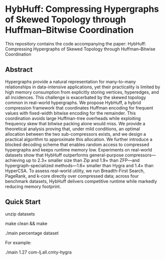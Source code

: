 # HybHuff: Compressing Hypergraphs of Skewed Topology through Huffman–Bitwise Coordination

This repository contains the code accompanying the paper:
HybHuff: Compressing Hypergraphs of Skewed Topology through Huffman–Bitwise Coordination

## Abstract

Hypergraphs provide a natural representation for many-to-many relationships in data-intensive applications, yet their practicality is limited by high memory consumption from explicitly storing vertices, hyperedges, and all incidences. This challenge is exacerbated by the skewed topology common in real-world hypergraphs. We propose HybHuff, a hybrid compression framework that coordinates Huffman encoding for frequent values with fixed-width bitwise encoding for the remainder. This coordination avoids large Huffman-tree overheads while exploiting frequency skew that bitwise packing alone would miss. We provide a theoretical analysis proving that, under mild conditions, an optimal allocation between the two sub-compressors exists, and we design a practical algorithm to approximate this allocation. We further introduce a blocked decoding scheme that enables random access to compressed hypergraphs and keeps runtime memory low. Experiments on real-world datasets show that HybHuff outperforms general-purpose compressors—achieving up to 2.3× smaller size than Zip and 1.9× than ZFP—and hypergraph-specialized methods—1.6× smaller than Hygra and 1.4× than HyperCSA. To assess real-world utility, we run Breadth-First Search, PageRank, and k-core directly over compressed data; across four benchmark datasets, HybHuff delivers competitive runtime while markedly reducing memory footprint.

## Quick Start
unzip datasets

make clean && make

./main percentage dataset

For example:

./main 1.27 com-lj.all.cmty-hygra 
